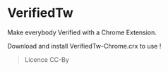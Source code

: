 # VerifiedTw

Make everybody Verified with a Chrome Extension.

Download and install VerifiedTw-Chrome.crx to use !

>Licence CC-By
